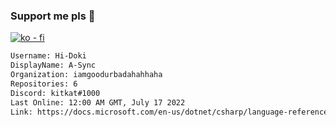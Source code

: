 ### Support me pls 🙏

[![ko - fi](https://ko-fi.com/img/githubbutton_sm.svg)](https://ko-fi.com/O5O4D6DP7)

  ```txt
  Username: Hi-Doki
  DisplayName: A-Sync
  Organization: iamgoodurbadahahhaha
  Repositories: 6
  Discord: kitkat#1000
  Last Online: 12:00 AM GMT, July 17 2022
  Link: https://docs.microsoft.com/en-us/dotnet/csharp/language-reference/keywords/async
  ```       
